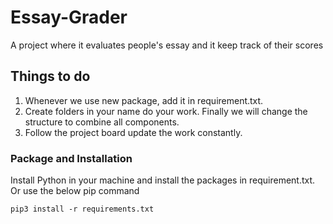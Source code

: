 # Essay-Grader

A project where it evaluates people's essay and it keep track of their scores

## Things to do

1. Whenever we use new package, add it in requirement.txt.
1. Create folders in your name do your work. Finally we will change the structure to combine all components.
1. Follow the project board update the work constantly.

### Package and Installation

Install Python in your machine and install the packages in requirement.txt. Or use the below pip command

```pip3 install -r requirements.txt```
